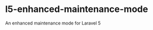 l5-enhanced-maintenance-mode
============================

An enhanced maintenance mode for Laravel 5

